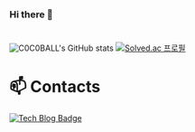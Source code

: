### Hi there 👋

<!--
**C0C0BALL/C0C0BALL** is a ✨ _special_ ✨ repository because its `README.md` (this file) appears on your GitHub profile.

Here are some ideas to get you started:

- 🔭 I’m currently working on ...
- 🌱 I’m currently learning ...
- 👯 I’m looking to collaborate on ...
- 🤔 I’m looking for help with ...
- 💬 Ask me about ...
- 📫 How to reach me: ...
- 😄 Pronouns: ...
- ⚡ Fun fact: ...
-->
#
![C0C0BALL's GitHub stats](https://github-readme-stats.vercel.app/api?username=C0C0BALL&show_icons=true&theme=radical)
[![Solved.ac 프로필](http://mazassumnida.wtf/api/generate_badge?boj=sdkup1317)](https://solved.ac/sdkup1317)
# 📫 Contacts
[![Tech Blog Badge](https://img.shields.io/badge/-Tech%20Blog-black?logo=github&link=https://coco-ball.tistory.com)](https://coco-ball.tistory.com)
